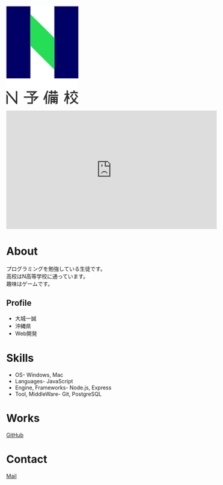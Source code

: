 ![N予備校ロゴ](478b4cf1-private.png)

<iframe width="560" height="315" src="https://www.youtube.com/embed/xhOsnY-k8JM" title="YouTube video player" frameborder="0" allow="accelerometer; autoplay; clipboard-write; encrypted-media; gyroscope; picture-in-picture" allowfullscreen></iframe>

# About

プログラミングを勉強している生徒です。  
高校はN高等学校に通っています。  
趣味はゲームです。  

## Profile
- 大城一誠
- 沖縄県
- Web開発

# Skills
- OS- Windows, Mac
- Languages- JavaScript
- Engine, Frameworks- Node.js, Express
- Tool, MiddleWare- Git, PostgreSQL

# Works
[GitHub](kazuma0417.github.io)

# Contact
[Mail](kazuma_20n4100016@nnn.ed.jp)
